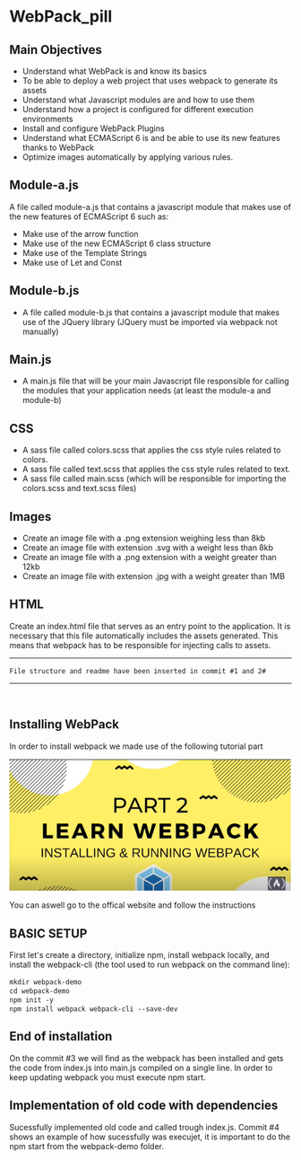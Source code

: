 # WebPack_pill
## Main Objectives
+	Understand what WebPack is and know its basics
+	To be able to deploy a web project that uses webpack to generate its assets
+	Understand what Javascript modules are and how to use them
+	Understand how a project is configured for different execution environments
+	Install and configure WebPack Plugins
+	Understand what ECMAScript 6 is and be able to use its new features thanks to WebPack
+	Optimize images automatically by applying various rules.


## Module-a.js

A file called module-a.js that contains a javascript module that makes use of the new features of ECMAScript 6 such as:
+	Make use of the arrow function
+	Make use of the new ECMAScript 6 class structure
+	Make use of the Template Strings
+	Make use of Let and Const

## Module-b.js
+	A file called module-b.js that contains a javascript module that makes use of the JQuery library (JQuery must be imported via webpack not manually)

## Main.js
+ A main.js file that will be your main Javascript file responsible for calling the modules that your application needs (at least the module-a and module-b)


## CSS
+	A sass file called colors.scss that applies the css style rules related to colors.
+	A sass file called text.scss that applies the css style rules related to text.
+	A sass file called main.scss (which will be responsible for importing the colors.scss and text.scss files)

## Images

+	Create an image file with a .png extension weighing less than 8kb
+	Create an image file with extension .svg with a weight less than 8kb
+	Create an image file with a .png extension with a weight greater than 12kb
+	Create an image file with extension .jpg with a weight greater than 1MB

## HTML
Create an index.html file that serves as an entry point to the application. It is necessary that this file automatically includes the assets generated. This means that webpack has to be responsible for injecting calls to assets.

---
```
File structure and readme have been inserted in commit #1 and 2#
```
---
<br>

## Installing WebPack
In order to install webpack we made use of the following tutorial part

[![Installing and Running WebPack](./assets/howToInstall.png)](https://www.youtube.com/watch?v=MpGLUVbqoYQ&t=1831s "Installing and Running WebPack")

You can aswell go to the offical website and follow the instructions

## **BASIC SETUP**
First let's create a directory, initialize npm, install webpack locally, and install the webpack-cli (the tool used to run webpack on the command line):

```
mkdir webpack-demo
cd webpack-demo
npm init -y
npm install webpack webpack-cli --save-dev
```


**End of installation**
---
On the commit #3 we will find as the webpack has been installed and gets the code from index.js into main.js compiled on a single line.
In order to keep updating webpack you must execute npm start.



**Implementation of old code with dependencies**
---
Sucessfully implemented old code and called trough index.js. Commit #4 shows an example of how sucessfully was execujet, it is important to do the npm start from the webpack-demo folder.


